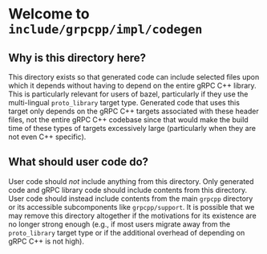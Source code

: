 # Welcome to `include/grpcpp/impl/codegen` 
 
## Why is this directory here? 
 
This directory exists so that generated code can include selected files upon 
which it depends without having to depend on the entire gRPC C++ library. This 
is particularly relevant for users of bazel, particularly if they use the 
multi-lingual `proto_library` target type. Generated code that uses this target 
only depends on the gRPC C++ targets associated with these header files, not the 
entire gRPC C++ codebase since that would make the build time of these types of 
targets excessively large (particularly when they are not even C++ specific). 
 
## What should user code do? 
 
User code should *not* include anything from this directory. Only generated code 
and gRPC library code should include contents from this directory. User code 
should instead include contents from the main `grpcpp` directory or its 
accessible subcomponents like `grpcpp/support`. It is possible that we may 
remove this directory altogether if the motivations for its existence are no 
longer strong enough (e.g., if most users migrate away from the `proto_library` 
target type or if the additional overhead of depending on gRPC C++ is not high). 
